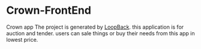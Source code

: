 # Crown-FrontEnd
Crown app
The project is generated by [LoopBack](http://loopback.io).
this application is for auction and tender. users can sale things or buy their needs from this app in lowest price.
